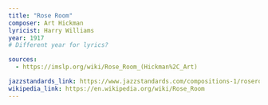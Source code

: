 ```yaml
---
title: "Rose Room"
composer: Art Hickman
lyricist: Harry Williams
year: 1917
# Different year for lyrics?

sources:
  - https://imslp.org/wiki/Rose_Room_(Hickman%2C_Art)

jazzstandards_link: https://www.jazzstandards.com/compositions-1/roseroom.htm
wikipedia_link: https://en.wikipedia.org/wiki/Rose_Room
---
```

